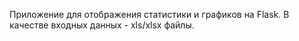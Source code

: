 Приложение для отображения статистики и графиков на Flask.
В качестве входных данных - xls/xlsx файлы.